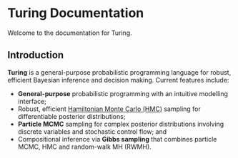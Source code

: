 
# Turing Documentation

Welcome to the documentation for Turing.


## Introduction

**Turing** is a general-purpose probabilistic programming language for robust, efficient Bayesian inference and decision making. Current features include:


  * **General-purpose** probabilistic programming with an intuitive modelling interface;
  * Robust, efficient [Hamiltonian Monte Carlo (HMC)](https://github.com/TuringLang/AdvancedHMC.jl) sampling for differentiable posterior distributions;
  * **Particle MCMC** sampling for complex posterior distributions involving discrete variables and stochastic control flow; and
  * Compositional inference via **Gibbs sampling** that combines particle MCMC, HMC and random-walk MH (RWMH).

